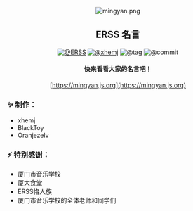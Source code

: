 <style>
@import url('https://cdn.jsdelivr.net/combine/npm/spectre.css,npm/normalize.min.css,npm/milligram@1.4.1/dist/milligram.min.css');
</style>
<div style="text-align:center">

![mingyan.png](https://i.loli.net/2020/12/06/jJvHc62dTaBXxRL.png)

## ERSS 名言

[![@ERSS](https://badgen.net/badge/icon/ERSS?icon=bitcoin-lightning&amp;label)](https://github.com/icerss/mingyan) [![@xhemj](https://badgen.net/badge/icon/xhemj/mingyan?icon=github&amp;label)](https://github.com/xhemj) ![@tag](https://badgen.net/github/tag/xhemj/mingyan) ![@commit](https://badgen.net/github/last-commit/xhemj/mingyan)

#### 快来看看大家的名言吧！
[https://mingyan.js.org](https://mingyan.js.org)

</div>

### ✨ 制作：
- xhemj
- BlackToy
- Oranjezelv

### ⚡️ 特别感谢：
- 厦门市音乐学校
- 厦大食堂
- ERSS恪人族
- 厦门市音乐学校的全体老师和同学们

